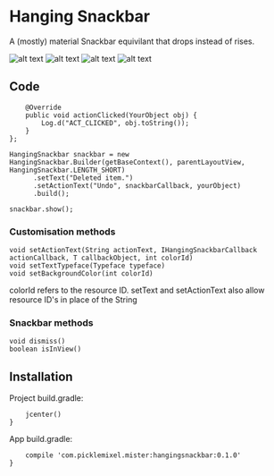 # Hanging Snackbar

A (mostly) material Snackbar equivilant that drops instead of rises.

![alt text](http://i.imgur.com/vyZgbph.gif "Regular Snackbar")
![alt text](http://i.imgur.com/rVmIgBa.gif "Regular Snackbar with action")
![alt text](http://i.imgur.com/qT2BttX.gif "Indefinite Snackbar")
![alt text](http://i.imgur.com/kK6PvQB.gif "Customised Snackbar with object")

## Code

```private IHangingSnackbarCallback<YourObject> snackbarCallback = new IHangingSnackbarCallback<YourObject>() {
    @Override
    public void actionClicked(YourObject obj) {
        Log.d("ACT_CLICKED", obj.toString());
    }
};

HangingSnackbar snackbar = new HangingSnackbar.Builder(getBaseContext(), parentLayoutView, HangingSnackbar.LENGTH_SHORT)
      .setText("Deleted item.")
      .setActionText("Undo", snackbarCallback, yourObject)
      .build();
      
snackbar.show();
```

### Customisation methods
```void setText(String text, int colorId)
void setActionText(String actionText, IHangingSnackbarCallback actionCallback, T callbackObject, int colorId)
void setTextTypeface(Typeface typeface)
void setBackgroundColor(int colorId)
```
colorId refers to the resource ID.
setText and setActionText also allow resource ID's in place of the String

### Snackbar methods
```void show()
void dismiss()
boolean isInView()
```

## Installation
Project build.gradle:
```repositories {
    jcenter()
}
```

App build.gradle:
```dependencies {
    compile 'com.picklemixel.mister:hangingsnackbar:0.1.0'
}
```

